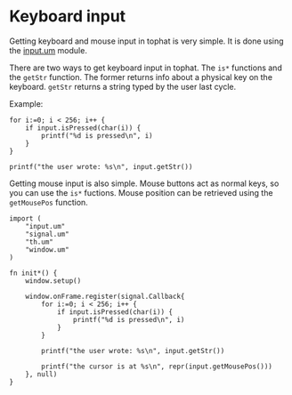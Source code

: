 # Keyboard input

Getting keyboard and mouse input in tophat is very simple. It is done using the
[input.um](/thdocs/input.html) module.

There are two ways to get keyboard input in tophat. The `is*` functions and the
`getStr` function. The former returns info about a physical key on the
keyboard. `getStr` returns a string typed by the user last cycle.

Example:

```umka
for i:=0; i < 256; i++ {
	if input.isPressed(char(i)) {
		printf("%d is pressed\n", i)
	}
}

printf("the user wrote: %s\n", input.getStr())
```

Getting mouse input is also simple. Mouse buttons act as normal keys, so you
can use the `is*` fuctions. Mouse position can be retrieved using the
`getMousePos` function.

```umka
import (
	"input.um"
    "signal.um"
	"th.um"
	"window.um"
)

fn init*() {
	window.setup()

	window.onFrame.register(signal.Callback{
		for i:=0; i < 256; i++ {
			if input.isPressed(char(i)) {
				printf("%d is pressed\n", i)
			}
		}

		printf("the user wrote: %s\n", input.getStr())
		
		printf("the cursor is at %s\n", repr(input.getMousePos()))
	}, null)
}
```
